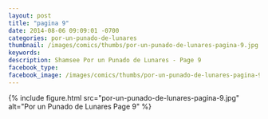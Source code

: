 ```yaml
---
layout: post
title: "pagina 9"
date: 2014-08-06 09:09:01 -0700
categories: por-un-punado-de-lunares
thumbnail: /images/comics/thumbs/por-un-punado-de-lunares-pagina-9.jpg
keywords: 
description: Shamsee Por un Punado de Lunares - Page 9
facebook_type: 
facebook_image: /images/comics/thumbs/por-un-punado-de-lunares-pagina-9.jpg
---
```

{% include figure.html src="por-un-punado-de-lunares-pagina-9.jpg" alt="Por un Punado de Lunares Page 9" %}